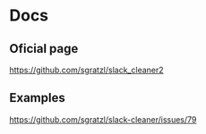 # Docs

## Oficial page

<https://github.com/sgratzl/slack_cleaner2>

## Examples

<https://github.com/sgratzl/slack-cleaner/issues/79>
